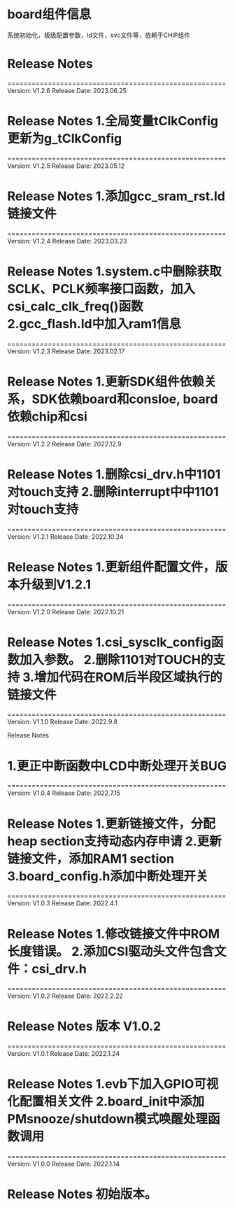 # board组件信息
系统初始化，板级配置参数，ld文件，svc文件等，依赖于CHIP组件

# Release Notes

======================================================
Version: V1.2.6
Release Date: 2023.06.25

Release Notes
1.全局变量tClkConfig更新为g_tClkConfig
======================================================

======================================================
Version: V1.2.5
Release Date: 2023.05.12

Release Notes
1.添加gcc_sram_rst.ld链接文件
======================================================

======================================================
Version: V1.2.4
Release Date: 2023.03.23

Release Notes
1.system.c中删除获取SCLK、PCLK频率接口函数，加入csi_calc_clk_freq()函数
2.gcc_flash.ld中加入ram1信息
======================================================

======================================================
Version: V1.2.3
Release Date: 2023.02.17

Release Notes
1.更新SDK组件依赖关系，SDK依赖board和consloe, board依赖chip和csi
======================================================

======================================================
Version: V1.2.2
Release Date: 2022.12.9

Release Notes
1.删除csi_drv.h中1101对touch支持
2.删除interrupt中中1101对touch支持
======================================================

======================================================
Version: V1.2.1
Release Date: 2022.10.24

Release Notes
1.更新组件配置文件，版本升级到V1.2.1
======================================================

======================================================
Version: V1.2.0
Release Date: 2022.10.21

Release Notes
1.csi_sysclk_config函数加入参数。
2.删除1101对TOUCH的支持
3.增加代码在ROM后半段区域执行的链接文件
======================================================

======================================================
Version: V1.1.0
Release Date: 2022.9.8

Release Notes

1.更正中断函数中LCD中断处理开关BUG
======================================================

======================================================
Version: V1.0.4
Release Date: 2022.7.15

Release Notes
1.更新链接文件，分配heap section支持动态内存申请
2.更新链接文件，添加RAM1 section
3.board_config.h添加中断处理开关
======================================================

======================================================
Version: V1.0.3
Release Date: 2022.4.1

Release Notes
1.修改链接文件中ROM长度错误。
2.添加CSI驱动头文件包含文件：csi_drv.h
======================================================

======================================================
Version: V1.0.2
Release Date: 2022.2.22

Release Notes
版本 V1.0.2
======================================================

======================================================
Version: V1.0.1
Release Date: 2022.1.24

Release Notes
1.evb下加入GPIO可视化配置相关文件
2.board_init中添加PMsnooze/shutdown模式唤醒处理函数调用
======================================================

======================================================
Version: V1.0.0
Release Date: 2022.1.14

Release Notes
初始版本。
======================================================







